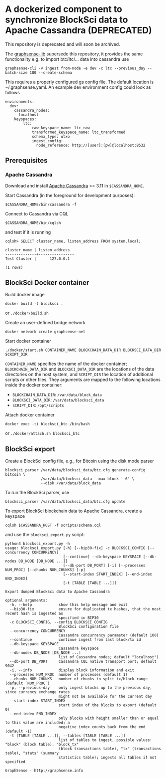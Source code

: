 # A dockerized component to synchronize BlockSci data to Apache Cassandra (DEPRECATED)

This repository is deprecated and will soon be archived.

The [graphsense-lib]( https://github.com/graphsense/graphsense-lib) supersede this repository, it provides the same functionality e.g. to import btc/ltc/... data into cassandra use

    graphsense-cli -v ingest from-node -e dev -c ltc --previous_day --batch-size 100 --create-schema

This requires a properly configured gs config file. The default location is ~/.graphsense.yaml. An example dev environment config could look as follows


    environments:
      dev:
        cassandra_nodes:
        - localhost
        keyspaces:
            ltc:
                raw_keyspace_name: ltc_raw
                transformed_keyspace_name: ltc_transformed
                schema_type: utxo
                ingest_config:
                  node_reference: http://[user]:[pw]@localhost:8532

## Prerequisites

### Apache Cassandra

Download and install [Apache Cassandra][apache-cassandra] >= 3.11
in `$CASSANDRA_HOME`.

Start Cassandra (in the foreground for development purposes):

    $CASSANDRA_HOME/bin/cassandra -f

Connect to Cassandra via CQL

    $CASSANDRA_HOME/bin/cqlsh

and test if it is running

    cqlsh> SELECT cluster_name, listen_address FROM system.local;

    cluster_name | listen_address
    --------------+----------------
    Test Cluster |      127.0.0.1

    (1 rows)

## BlockSci Docker container

Build docker image

```
docker build -t blocksci .
```

or `./docker/build.sh`

Create an user-defined bridge network

```
docker network create graphsense-net
```

Start docker container

```
./docker/start.sh CONTAINER_NAME BLOCKCHAIN_DATA_DIR BLOCKSCI_DATA_DIR SCRIPT_DIR
```

`CONTAINER_NAME` specifies the name of the docker container;
`BLOCKCHAIN_DATA_DIR` and `BLOCKSCI_DATA_DIR` are the locations of the
data directories on the host system, and `SCRIPT_DIR` the location of
additional scripts or other files. They arguments are mapped to the following
locations inside the docker container:

- `BLOCKCHAIN_DATA_DIR`: `/var/data/block_data`
- `BLOCKSCI_DATA_DIR`: `/var/data/blocksci_data`
- `SCRIPT_DIR`: `/opt/scripts`

Attach docker container

```
docker exec -ti blocksci_btc /bin/bash
```

or `./docker/attach.sh blocksci_btc`

## BlockSci export

Create a BlockSci config file, e.g., for Bitcoin using the disk mode parser

```
blocksci_parser /var/data/blocksci_data/btc.cfg generate-config bitcoin \
                /var/data/blocksci_data --max-block '-6' \
                --disk /var/data/block_data
```

To run the BlockSci parser, use

```
blocksci_parser /var/data/blocksci_data/btc.cfg update
```

To export BlockSci blockchain data to Apache Cassandra, create a keyspace

```
cqlsh $CASSANDRA_HOST -f scripts/schema.cql
```

and use the `blocksci_export.py` script:

```
python3 blocksci_export.py -h
usage: blocksci_export.py [-h] [--bip30-fix] -c BLOCKSCI_CONFIG [--concurrency CONCURRENCY]
                          [--continue] --db-keyspace KEYSPACE [--db-nodes DB_NODE [DB_NODE ...]]
                          [--db-port DB_PORT] [-i] [--processes NUM_PROC] [--chunks NUM_CHUNKS] [-p]
                          [--start-index START_INDEX] [--end-index END_INDEX]
                          [-t [TABLE [TABLE ...]]]

Export dumped BlockSci data to Apache Cassandra

optional arguments:
  -h, --help            show this help message and exit
  --bip30-fix           ensure for duplicated tx hashes, that the most recent hash is ingested as
                        specified in BIP30
  -c BLOCKSCI_CONFIG, --config BLOCKSCI_CONFIG
                        BlockSci configuration file
  --concurrency CONCURRENCY
                        Cassandra concurrency parameter (default 100)
  --continue            continue ingest from last block/tx id
  --db-keyspace KEYSPACE
                        Cassandra keyspace
  --db-nodes DB_NODE [DB_NODE ...]
                        list of Cassandra nodes; default "localhost")
  --db-port DB_PORT     Cassandra CQL native transport port; default 9042
  -i, --info            display block information and exit
  --processes NUM_PROC  number of processes (default 1)
  --chunks NUM_CHUNKS   number of chunks to split tx/block range (default `NUM_PROC`)
  -p, --previous-day    only ingest blocks up to the previous day, since currency exchange rates
                        might not be available for the current day
  --start-index START_INDEX
                        start index of the blocks to export (default 0)
  --end-index END_INDEX
                        only blocks with height smaller than or equal to this value are included; a
                        negative index counts back from the end (default -1)
  -t [TABLE [TABLE ...]], --tables [TABLE [TABLE ...]]
                        list of tables to ingest, possible values: "block" (block table), "block_tx"
                        (block transactions table), "tx" (transactions table), "stats" (summary
                        statistics table); ingests all tables if not specified

GraphSense - http://graphsense.info
```

[apache-cassandra]: http://cassandra.apache.org/download
[graphsense-setup]: https://github.com/graphsense/graphsense-setup
[coindesk]: https://www.coindesk.com/api
[coinmarketcap]: https://coinmarketcap.com
[graphsense-cli]: https://github.com/graphsense/graphsense-lib#exchange-rates
